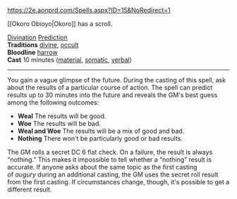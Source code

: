 https://2e.aonprd.com/Spells.aspx?ID=15&NoRedirect=1

[[Okoro Obioyo|Okoro]] has a scroll.

[Divination](https://2e.aonprd.com/Traits.aspx?ID=47) [Prediction](https://2e.aonprd.com/Traits.aspx?ID=132)   
**Traditions** [divine](https://2e.aonprd.com/Spells.aspx?Tradition=2), [occult](https://2e.aonprd.com/Spells.aspx?Tradition=3)  
**Bloodline** [harrow](https://2e.aonprd.com/Bloodlines.aspx?ID=18)  
**Cast** 10 minutes ([material](https://2e.aonprd.com/Rules.aspx?ID=282), [somatic](https://2e.aonprd.com/Rules.aspx?ID=283), [verbal](https://2e.aonprd.com/Rules.aspx?ID=284))

---

You gain a vague glimpse of the future. During the casting of this spell, ask about the results of a particular course of action. The spell can predict results up to 30 minutes into the future and reveals the GM's best guess among the following outcomes: 

- **Weal** The results will be good. 
- **Woe** The results will be bad. 
- **Weal and Woe** The results will be a mix of good and bad. 
- **Nothing** There won't be particularly good or bad results.

The GM rolls a secret DC 6 flat check. On a failure, the result is always “nothing.” This makes it impossible to tell whether a “nothing” result is accurate. If anyone asks about the same topic as the first casting of _augury_ during an additional casting, the GM uses the secret roll result from the first casting. If circumstances change, though, it's possible to get a different result.